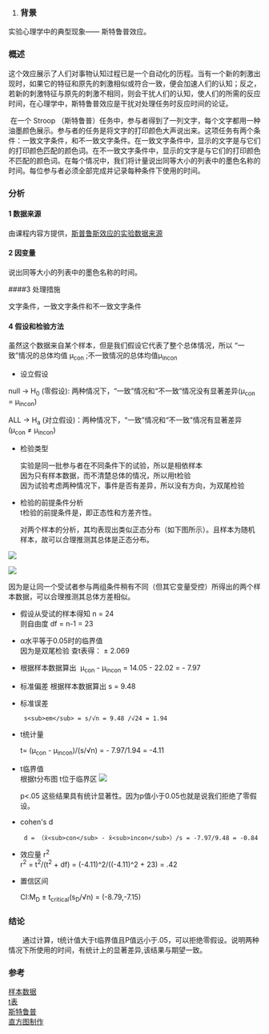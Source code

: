 

1. ### 背景 

实验心理学中的典型现象—— 斯特鲁普效应。

### 概述

​        这个效应展示了人们对事物认知过程已是一个自动化的历程。当有一个新的刺激出现时，如果它的特征和原先的刺激相似或符合一致，便会加速人们的认知；反之，若新的刺激特征与原先的刺激不相同，则会干扰人们的认知，使人们的所需的反应时间，在心理学中，斯特鲁普效应是干扰对处理任务时反应时间的论证。

​        在一个 Stroop （斯特鲁普）任务中，参与者得到了一列文字，每个文字都用一种油墨颜色展示。参与者的任务是将文字的打印颜色大声说出来。这项任务有两个条件：一致文字条件，和不一致文字条件。在一致文字条件中，显示的文字是与它们的打印颜色匹配的颜色词。在不一致文字条件中，显示的文字是与它们的打印颜色不匹配的颜色词。在每个情况中，我们将计量说出同等大小的列表中的墨色名称的时间。每位参与者必须全部完成并记录每种条件下使用的时间。

### 分析

#### 1 数据来源

由课程内容方提供，[斯普鲁斯效应的实验数据来源](https://d17h27t6h515a5.cloudfront.net/topher/2016/September/57ce3363_stroopdata/stroopdata.csv) 

#### 2 因变量

说出同等大小的列表中的墨色名称的时间。

####3 处理措施

文字条件，一致文字条件和不一致文字条件

#### 4 假设和检验方法

虽然这个数据来自某个样本，但是我们假设它代表了整个总体情况，所以 “一致”情况的总体均值 μ<sub>con</sub> ;不一致情况的总体均值μ<sub>incon</sub> 

- 设立假设

 null -> H<sub>0</sub> (零假设): 两种情况下，“一致”情况和“不一致”情况没有显著差异(μ<sub>con</sub> = μ<sub>incon</sub>)   

 ALL ->  H<sub>a</sub> (对立假设)：两种情况下，“一致”情况和“不一致”情况有显著差异
(μ<sub>con</sub> ≠ μ<sub>incon</sub>)  

- 检验类型    


	实验是同一批参与者在不同条件下的试验，所以是相依样本  
	因为只有样本数据，而不清楚总体的情况，所以用t检验  
	因为试验考虑两种情况下，事件是否有差异，所以没有方向，为双尾检验

- 检验的前提条件分析  
   t检验的前提条件是，即正态性和方差齐性。

   对两个样本的分析，其均表现出类似正态分布（如下图所示）。且样本为随机样本，故可以合理推测其总体是正态分布。

![](http://images.cronusliang.me/ML/statistics/congruent.png)

![](http://images.cronusliang.me/ML/statistics/Incongruent.png)

   因为是让同一个受试者参与两组条件稍有不同（但其它变量受控）所得出的两个样本数据，可以合理推测其总体方差相似。  


- 假设从受试的样本得知 n = 24  
    则自由度 df = n-1 = 23   

- α水平等于0.05时的临界值  
  ​	
     因为是双尾检验 查t表得： ± 2.069

- 根据样本数据算出 
  ​	
  μ<sub>con</sub> - μ<sub>incon</sub> = 14.05 - 22.02 = - 7.97

- 标准偏差
  根据样本数据算出 s = 9.48 

- 标准误差

       s<sub>em</sub> = s/√n = 9.48 /√24 = 1.94
- t统计量  

    t= (μ<sub>con</sub> - μ<sub>incon</sub>)/(s/√n) = - 7.97/1.94 = -4.11

- t临界值   
   根据t分布图 t位于临界区
   ![](http://images.cronusliang.me/ML/statistics/t%28project%29.png)

    p<.05 这些结果具有统计显著性。因为p值小于0.05也就是说我们拒绝了零假设。

- cohen's d 

       d = （x̄<sub>con</sub> - x̄<sub>incon</sub>）/s = -7.97/9.48 = -0.84

- 效应量 r<sup>2</sup>   
  r<sup>2</sup> = t<sup>2</sup>/(t<sup>2</sup> + df) = (-4.11)^2/((-4.11)^2 + 23) = .42

- 置信区间

   CI:M<sub>D</sub> ± t<sub>critical</sub>(s<sub>D</sub>/√n) = (-8.79,-7.15)

### 结论

  通过计算，t统计值大于t临界值且P值远小于.05，可以拒绝零假设。说明两种情况下所使用的时间，有统计上的显著差异,该结果与期望一致。


### 参考

[样本数据](https://docs.google.com/spreadsheets/d/1fqvG4N3_ZqfQAqvRbesTL6QuE7CwArLFrU5t4LNpPc0/edit#gid=0 "样本数据")  
[t表](http://www.sjsu.edu/faculty/gerstman/StatPrimer/t-table.pdf "t表")  
[斯特鲁普](https://zh.wikipedia.org/wiki/%E6%96%AF%E7%89%B9%E9%B2%81%E6%99%AE%E6%95%88%E5%BA%94 "斯特鲁普")  
[直方图制作](http://www.shodor.org/interactivate/activities/Histogram/ "直方图制作")












